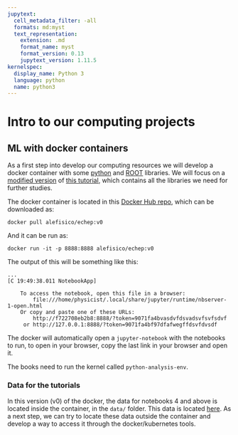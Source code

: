 ```yaml
---
jupytext:
  cell_metadata_filter: -all
  formats: md:myst
  text_representation:
    extension: .md
    format_name: myst
    format_version: 0.13
    jupytext_version: 1.11.5
kernelspec:
  display_name: Python 3
  language: python
  name: python3
---
```


# Intro to our computing projects

## ML with docker containers

As a first step into develop our computing resources we will develop a docker container with some [python](https://swcarpentry.github.io/python-novice-inflammation/) and [ROOT](https://root.cern/doc/master/group__Tutorials.html) libraries. We will focus on a [modified version](https://github.com/alefisico/machine-learning-das) of [this tutorial](https://indico.cern.ch/event/1088671/timetable/#90-period-5-short-exercise-mac), which contains all the libraries we need for further studies.

The docker container is located in this [Docker Hub repo](https://hub.docker.com/repository/docker/alefisico/echep/general), which can be downloaded as:

```{code-cell}
docker pull alefisico/echep:v0
```

And it can be run as:

```{code-cell}
docker run -it -p 8888:8888 alefisico/echep:v0
```

The output of this will be something like this:

```
...
[C 19:49:38.011 NotebookApp]

    To access the notebook, open this file in a browser:
        file:///home/physicist/.local/share/jupyter/runtime/nbserver-1-open.html
    Or copy and paste one of these URLs:
        http://f722708eb2b8:8888/?token=9071fa4bvasdvfdsvadsvfsvfsdvf
     or http://127.0.0.1:8888/?token=9071fa4bf97dfafwegffdsvfdvsdf

```

The docker will automatically open a `jupyter-notebook` with the notebooks to run, to open in your browser, copy the last link in your browser and open it.

The books need to run the kernel called `python-analysis-env`.

### Data for the tutorials

In this version (v0) of the docker, the data for notebooks 4 and above is located inside the container, in the `data/` folder. This data is located [here](https://cernbox.cern.ch/remote.php/dav/public-files/MBdDqUTlNiRpuLo/data.tar.gz). As a next step, we can try to locate these data outside the container and develop a way to access it through the docker/kubernetes tools.
